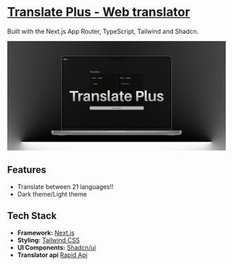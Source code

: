 # [Translate Plus - Web translator](https://kicks-webshop.vercel.app/)

Built with the Next.js App Router, TypeScript, Tailwind and Shadcn.

[![Translate Plus](./public/thumbnail.png)](https://translate-plus.vercel.app/)

## Features

 - Translate between 21 languages!!
 - Dark theme/Light theme

## Tech Stack

- **Framework:** [Next.js](https://nextjs.org)
- **Styling:** [Tailwind CSS](https://tailwindcss.com)
- **UI Components:** [Shadcn/ui](https://ui.shadcn.com)
- **Translator api** [Rapid Api](https://rapidapi.com/translated/api/mymemory-translation-memory/)
